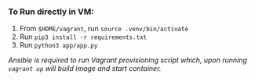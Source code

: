 ### To Run directly in VM:

1. From `$HOME/vagrant`, run `source .venv/bin/activate`
2. Run `pip3 install -r requirements.txt`
3. Run `python3 app/app.py`

*Ansible is required to run Vagrant provisioning script which, upon running `vagrant up` will build image and start container.*

